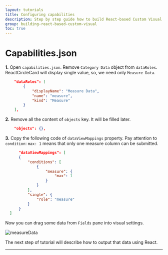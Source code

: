 ```yaml
---
layout: tutorials
title: Configuring capabilities
description: Step by step guide how to build React-based Custom Visual
group: building-react-based-custom-visual
toc: true
---
```


# Capabilities.json

__1.__ Open `capabilities.json`. Remove `Category Data` object from `dataRoles`. ReactCircleCard will display single value, so, we need only `Measure Data`.

  ```json
      "dataRoles": [
          {
              "displayName": "Measure Data",
              "name": "measure",
              "kind": "Measure"
          }
      ],
  ```

__2.__ Remove all the content of `objects` key. It will be filled later.

  ```json
      "objects": {},
  ```

__3.__ Copy the following code of `dataViewMappings` property. Pay attention to `condition`: `max: 1` means that only one measure column can be submitted.

  ```json
        "dataViewMappings": [
        {
            "conditions": [
                {
                    "measure": {
                        "max": 1
                    }
                }
            ],
            "single": {
                "role": "measure"
            }
        }
    ]
  ```

Now you can drag some data from `Fields` pane into visual settings.

![measureData](../images/measureData.png)

The next step of tutorial will describe how to output that data using React.

---------
